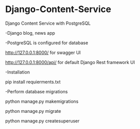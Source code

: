 # Django-Content-Service
Django Content Service with PostgreSQL

-Django blog, news app

-PostgreSQL is configured for database

http://127.0.0.1:8000/ for swagger UI

http://127.0.0.1:8000/api/ for default Django Rest framework UI


-Installation 

pip install requierments.txt

-Perform database migrations

python manage.py makemigrations


python manage.py migrate


python manage.py createsuperuser






